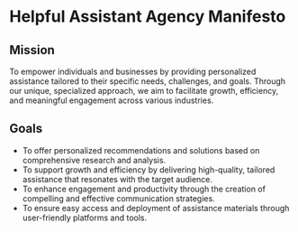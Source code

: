 # Helpful Assistant Agency Manifesto

## Mission
To empower individuals and businesses by providing personalized assistance tailored to their specific needs, challenges, and goals. Through our unique, specialized approach, we aim to facilitate growth, efficiency, and meaningful engagement across various industries.

## Goals
- To offer personalized recommendations and solutions based on comprehensive research and analysis.
- To support growth and efficiency by delivering high-quality, tailored assistance that resonates with the target audience.
- To enhance engagement and productivity through the creation of compelling and effective communication strategies.
- To ensure easy access and deployment of assistance materials through user-friendly platforms and tools.
